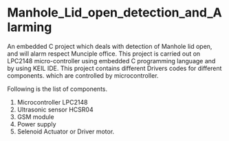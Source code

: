 # Manhole_Lid_open_detection_and_Alarming
An embedded C project which deals with detection of Manhole lid open, and will alarm respect Munciple office. This project is carried out on LPC2148 micro-controller using embedded C programming language and by using KEIL IDE. 
This project contains different Drivers codes for different components. which are controlled by microcontroller. 

Following is the list of components.
1. Microcontroller LPC2148
2. Ultrasonic sensor HCSR04
3. GSM module
4. Power supply
5. Selenoid Actuator or Driver motor.

